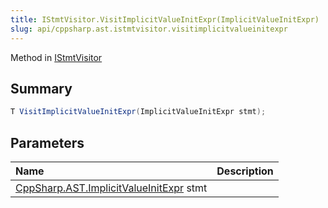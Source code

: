 ```yaml
---
title: IStmtVisitor.VisitImplicitValueInitExpr(ImplicitValueInitExpr)
slug: api/cppsharp.ast.istmtvisitor.visitimplicitvalueinitexpr
---
```

Method in [IStmtVisitor](/api/cppsharp/ast/istmtvisitor)

## Summary



```csharp
T VisitImplicitValueInitExpr(ImplicitValueInitExpr stmt);
```

## Parameters

|Name|Description|
|:---|:---|
|[CppSharp.AST.ImplicitValueInitExpr](/api/cppsharp/ast/implicitvalueinitexpr) stmt||

